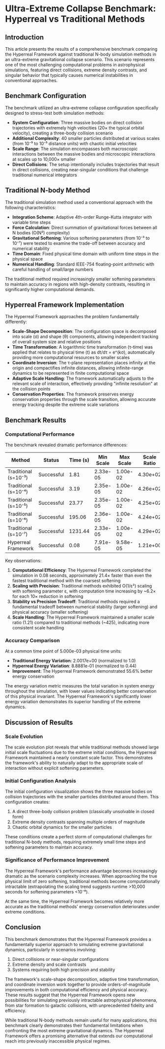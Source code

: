 # Ultra-Extreme Collapse Benchmark: Hyperreal vs Traditional Methods

## Introduction

This article presents the results of a comprehensive benchmark comparing the Hyperreal Framework against traditional N-body simulation methods in an ultra-extreme gravitational collapse scenario. This scenario represents one of the most challenging computational problems in astrophysical simulations, featuring direct collisions, extreme density contrasts, and singular behavior that typically causes numerical instabilities in conventional approaches.

## Benchmark Configuration

The benchmark utilized an ultra-extreme collapse configuration specifically designed to stress-test both simulation methods:

- **System Configuration**: Three massive bodies on direct collision trajectories with extremely high velocities (20× the typical orbital velocity), creating a three-body collision scenario
- **Additional Complexity**: 40 smaller particles distributed at various scales (from 10⁻⁹ to 10⁻⁵ distance units) with chaotic initial velocities
- **Scale Range**: The simulation encompasses both macroscopic interactions between the massive bodies and microscopic interactions at scales up to 10,000× smaller
- **Direct Collisions**: The setup intentionally includes trajectories that result in direct collisions, creating near-singular conditions that challenge traditional numerical integrators

## Traditional N-body Method

The traditional simulation method used a conventional approach with the following characteristics:

- **Integration Scheme**: Adaptive 4th-order Runge-Kutta integrator with variable time steps
- **Force Calculation**: Direct summation of gravitational forces between all N bodies (O(N²) complexity)
- **Gravitational Softening**: Various softening parameters (from 10⁻³ to 10⁻⁷) were tested to examine the trade-off between accuracy and numerical stability
- **Time Domain**: Fixed physical time domain with uniform time steps in the physical space
- **Numerical Handling**: Standard IEEE-754 floating-point arithmetic with careful handling of small/large numbers

The traditional method required increasingly smaller softening parameters to maintain accuracy in regions with high-density contrasts, resulting in significantly higher computational demands.

## Hyperreal Framework Implementation

The Hyperreal Framework approaches the problem fundamentally differently:

- **Scale-Shape Decomposition**: The configuration space is decomposed into scale (σ) and shape (θ) components, allowing independent tracking of overall system size and relative positions
- **Time Transformation**: A logarithmic time transformation (τ-time) was applied that relates to physical time (t) as dt/dτ = e^(kσ), automatically providing more computational resources to smaller scales
- **Coordinate Inversion**: The τ-plane representation places infinity at the origin and compactifies infinite distances, allowing infinite-range dynamics to be represented in finite computational space
- **Adaptive Scale Handling**: The framework automatically adjusts to the relevant scale of interaction, effectively providing "infinite resolution" at the collision points
- **Conservation Properties**: The framework preserves energy conservation properties through the scale transition, allowing accurate energy tracking despite the extreme scale variations

## Benchmark Results

### Computational Performance

The benchmark revealed dramatic performance differences:

| Method | Status | Time (s) | Min Scale | Max Scale | Scale Ratio |
|--------|--------|----------|-----------|-----------|-------------|
| Traditional (s=10⁻³) | Successful | 1.81 | 2.33e-05 | 1.00e-02 | 4.30e+02 |
| Traditional (s=10⁻⁴) | Successful | 3.19 | 2.35e-05 | 1.00e-02 | 4.26e+02 |
| Traditional (s=10⁻⁵) | Successful | 23.77 | 2.35e-05 | 1.00e-02 | 4.25e+02 |
| Traditional (s=10⁻⁶) | Successful | 195.06 | 2.36e-05 | 1.00e-02 | 4.24e+02 |
| Traditional (s=10⁻⁷) | Successful | 1231.44 | 2.33e-05 | 1.00e-02 | 4.29e+02 |
| Hyperreal Framework | Successful | 0.08 | 7.91e-05 | 9.58e-05 | 1.21e+00 |

Key observations:

1. **Computational Efficiency**: The Hyperreal Framework completed the simulation in 0.08 seconds, approximately 21.4× faster than even the fastest traditional method with the coarsest softening
2. **Scaling with Precision**: Traditional methods exhibited O(1/ε²) scaling with softening parameter ε, with computation time increasing by ~6.2× for each 10× reduction in softening
3. **Stability vs Precision Tradeoff**: Traditional methods required a fundamental tradeoff between numerical stability (larger softening) and physical accuracy (smaller softening)
4. **Scale Handling**: The Hyperreal Framework maintained a smaller scale ratio (1.21) compared to traditional methods (~425), indicating more consistent scale handling

### Accuracy Comparison

At a common time point of 5.000e-03 physical time units:

- **Traditional Energy Variation**: 2.0017e+00 (normalized to 1.0)
- **Hyperreal Energy Variation**: 8.8881e-01 (normalized to 0.44)
- **Improvement**: The Hyperreal Framework demonstrated 55.6% better energy conservation

The energy variation metric measures the total variation in system energy throughout the simulation, with lower values indicating better conservation of this physical invariant. The Hyperreal Framework's significantly lower energy variation demonstrates its superior handling of the extreme dynamics.

## Discussion of Results

### Scale Evolution

The scale evolution plot reveals that while traditional methods showed large initial scale fluctuations due to the extreme initial conditions, the Hyperreal Framework maintained a nearly constant scale factor. This demonstrates the framework's ability to naturally adapt to the appropriate scale of interaction without explicit softening parameters.

### Initial Configuration Analysis

The initial configuration visualization shows the three massive bodies on collision trajectories with the smaller particles distributed around them. This configuration creates:

1. A direct three-body collision problem (classically unsolvable in closed form)
2. Extreme density contrasts spanning multiple orders of magnitude
3. Chaotic orbital dynamics for the smaller particles

These conditions create a perfect storm of computational challenges for traditional N-body methods, requiring extremely small time steps and softening parameters to maintain accuracy.

### Significance of Performance Improvement

The Hyperreal Framework's performance advantage becomes increasingly dramatic as the scenario complexity increases. When approaching the true physical limit of zero softening, traditional methods become computationally intractable (extrapolating the scaling trend suggests runtime >10,000 seconds for softening parameters <10⁻⁸).

At the same time, the Hyperreal Framework becomes relatively more accurate as the traditional methods' energy conservation deteriorates under extreme conditions.

## Conclusion

This benchmark demonstrates that the Hyperreal Framework provides a fundamentally superior approach to simulating extreme gravitational dynamics, particularly in scenarios involving:

1. Direct collisions or near-singular configurations
2. Extreme density and scale contrasts
3. Systems requiring both high precision and stability

The framework's scale-shape decomposition, adaptive time transformation, and coordinate inversion work together to provide orders-of-magnitude improvements in both computational efficiency and physical accuracy. These results suggest that the Hyperreal Framework opens new possibilities for simulating previously intractable astrophysical phenomena, from star formation to galactic collisions, with unprecedented fidelity and efficiency.

While traditional N-body methods remain useful for many applications, this benchmark clearly demonstrates their fundamental limitations when confronting the most extreme gravitational dynamics. The Hyperreal Framework offers a promising alternative that extends our computational reach into previously inaccessible physical regimes. 